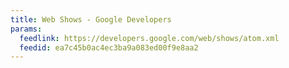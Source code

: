 ```yaml
---
title: Web Shows - Google Developers
params:
  feedlink: https://developers.google.com/web/shows/atom.xml
  feedid: ea7c45b0ac4ec3ba9a083ed00f9e8aa2
---
```

